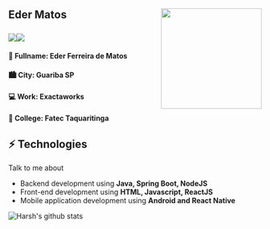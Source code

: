 <h2>Eder Matos 

<img align='right' src='https://media.giphy.com/media/YFkpsHWCsNUUo/giphy.gif' width='200"'>

</br>
</br>

<div style="display: flex;">
  <a href="https://www.linkedin.com/in/ederfmatos/">
    <img src="https://img.shields.io/badge/-ederfmatos-blue?style=flat-square&logo=Linkedin&logoColor=white&link=https://www.linkedin.com/in/ederfmatos/"/>
  </a>
  
  <a href="mailto:ederfmatos@gmail.com/">
    <img src="https://img.shields.io/badge/-ederfmatos@gmail.com-c14438?style=flat-square&logo=Gmail&logoColor=white&link=mailto:ederfmatos@gmail.com"/>
  </a>
</div>

<h4>👱 Fullname: <span>Eder Ferreira de Matos</span> </h4>
<h4>🏙️ City: <span>Guariba SP</span></h4>
<h4>💻 Work: <span>Exactaworks</span> </h4>
<h4>🏫 College: <span>Fatec Taquaritinga</span> </h4>

## ⚡ Technologies
Talk to me about
- Backend development using **Java, Spring Boot, NodeJS**
- Front-end development using **HTML, Javascript, ReactJS**
- Mobile application development using **Android and React Native**

![Harsh's github stats](https://github-readme-stats.vercel.app/api?username=ederfmatos&hide=["issues"]&show_icons=true)
